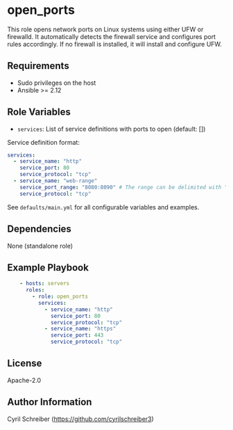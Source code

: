 open_ports
=========

This role opens network ports on Linux systems using either UFW or firewalld. It automatically detects the firewall service and configures port rules accordingly. If no firewall is installed, it will install and configure UFW.

Requirements
------------
- Sudo privileges on the host
- Ansible >= 2.12

Role Variables
--------------
- `services`: List of service definitions with ports to open (default: [])

Service definition format:
```yaml
services:
  - service_name: "http"
    service_port: 80
    service_protocol: "tcp"
  - service_name: "web-range"
    service_port_range: "8080:8090" # The range can be delimited with "-" or ":"
    service_protocol: "tcp"
```

See `defaults/main.yml` for all configurable variables and examples.

Dependencies
------------
None (standalone role)

Example Playbook
----------------
```yaml
    - hosts: servers
      roles:
        - role: open_ports
          services:
            - service_name: "http"
              service_port: 80
              service_protocol: "tcp"
            - service_name: "https"
              service_port: 443
              service_protocol: "tcp"
```

License
-------
Apache-2.0

Author Information
------------------
Cyril Schreiber (https://github.com/cyrilschreiber3)
